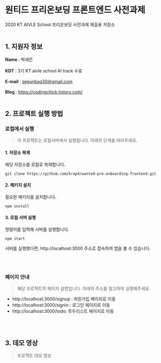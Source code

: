 # 원티드 프리온보딩 프론트엔드 사전과제
2020 KT AIVLE School 프리온보딩 사전과제 제출용 저장소
<br><br />

## 1. 지원자 정보

**Name** : 박세은 <br><br />
**KDT** : 3기 KT aivle school AI track 수료 <br><br />
**E-mail** : seeunbag30@gmail.com <br><br />
**Blog** : https://codingchick.tistory.com/ <br><br />

## 2. 프로젝트 실행 방법

### 로컬에서 실행
> 이 프로젝트는 로컬서버에서 실행됩니다. 아래의 단계를 따라주세요. 

#### 1. 저장소 복제
해당 저장소를 로컬로 복제합니다.

```
git clone https://github.com/krap4/wanted-pre-onboarding-frontend.git
```

#### 2. 패키지 설치
필요한 패키지를 설치합니다.

```
npm install
```

#### 3. 로컬 서버 실행
명령어를 입력해 서버를 실행합니다.

```
npm start
```
서버를 실행했다면,  http://localhost:3000 주소로 접속하여 앱을 볼 수 있습니다.

<br><br />
### 페이지 안내
> 해당 프로젝트의 페이지 설명입니다. 아래의 주소를 참고하여 실행해주세요. 

- http://localhost:3000/signup : 회원가입 페이지로 이동
- http://localhost:3000/signin : 로그인 페이지로 이동
- http://localhost:3000/todo: 투두리스트 페이지로 이동

<br><br />
## 3. 데모 영상
> 프로젝트 데모 영상


